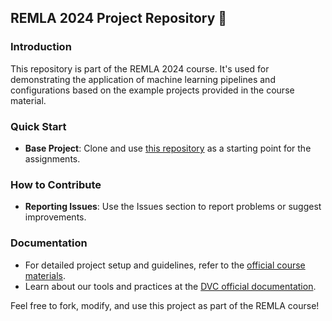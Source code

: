 ## REMLA 2024 Project Repository 👋

### Introduction
This repository is part of the REMLA 2024 course. It's used for demonstrating the application of machine learning pipelines and configurations based on the example projects provided in the course material.

### Quick Start
- **Base Project**: Clone and use [this repository](https://github.com/proksch/sms1) as a starting point for the assignments.

### How to Contribute
- **Reporting Issues**: Use the Issues section to report problems or suggest improvements.

### Documentation
- For detailed project setup and guidelines, refer to the [official course materials](https://github.com/proksch/sms1/wiki).
- Learn about our tools and practices at the [DVC official documentation](https://dvc.org/doc).

Feel free to fork, modify, and use this project as part of the REMLA course!

